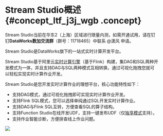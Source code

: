 # Stream Studio概述 {#concept_ltf_j3j_wgb .concept}

Stream Studio当前在华东2（上海）区域进行限量内测，如需开通试用，请在钉钉**DataWorks数加交流群**（群号：11718465）中联系 @潇风 申请。

Stream Studio是DataWorks旗下的一站式实时计算开发平台。

Stream Studio基于阿里云[实时计算引擎](../../../../../cn.zh-CN/产品简介/产品概述/产品特点.md#)（基于Flink）构建，集DAG和SQL两种开发模式为一体，并且支持DAG与SQL两种模式互相转换，通过可视化拖拽您就可以轻松实现实时计算作业开发。

Stream Studio是您开发实时计算作业的理想平台，核心功能特性如下：

-   支持DAG模式，通过可视化拖拽即可实现实时计算作业开发。
-   支持Flink SQL模式，您可以选择单纯通过SQL开发实时计算作业。
-   支持DAG与Flink SQL互转，方便查看SQL的算子结构。
-   支持Function Studio在线开发UDF，支持一键发布UDF（仅[独享模式](../../../../../cn.zh-CN/产品简介/独享模式系统架构.md#)支持）。
-   支持作业智能诊断，方便排查线上作业问题。

![](http://static-aliyun-doc.oss-cn-hangzhou.aliyuncs.com/assets/img/129837/155123277539369_zh-CN.png)

